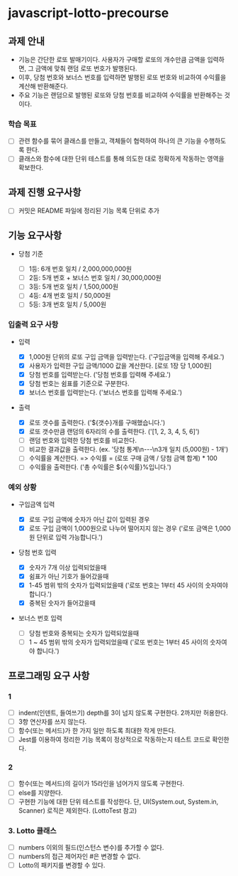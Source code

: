 # javascript-lotto-precourse

## 과제 안내

- 기능은 간단한 로또 발매기이다. 사용자가 구매할 로또의 개수만큼 금액을 입력하면, 그 금액에 맞춰 랜덤 로또 번호가 발행된다.
- 이후, 당첨 번호와 보너스 번호를 입력하면 발행된 로또 번호와 비교하여 수익률을 계산해 반환해준다.
- 주요 기능은 랜덤으로 발행된 로또와 당첨 번호를 비교하여 수익률을 반환해주는 것이다.

### 학습 목표

- [ ] 관련 함수를 묶어 클래스를 만들고, 객체들이 협력하여 하나의 큰 기능을 수행하도록 한다.
- [ ] 클래스와 함수에 대한 단위 테스트를 통해 의도한 대로 정확하게 작동하는 영역을 확보한다.

## 과제 진행 요구사항

- [ ] 커밋은 README 파일에 정리된 기능 목록 단위로 추가

## 기능 요구사항

- 당첨 기준

  - [ ] 1등: 6개 번호 일치 / 2,000,000,000원
  - [ ] 2등: 5개 번호 + 보너스 번호 일치 / 30,000,000원
  - [ ] 3등: 5개 번호 일치 / 1,500,000원
  - [ ] 4등: 4개 번호 일치 / 50,000원
  - [ ] 5등: 3개 번호 일치 / 5,000원

### 입출력 요구 사항

- 입력

  - [x] 1,000원 단위의 로또 구입 금액을 입력받는다. ('구입금액을 입력해 주세요.')
  - [x] 사용자가 입력한 구입 금액/1000 값을 계산한다. [로또 1장 당 1,000원]
  - [x] 당첨 번호를 입력받는다. ('당첨 번호를 입력해 주세요.')
  - [x] 당첨 번호는 쉼표를 기준으로 구분한다.
  - [x] 보너스 번호를 입력받는다. ('보너스 번호를 입력해 주세요.')

- 출력

  - [x] 로또 갯수를 출력한다. ('${갯수}개를 구매했습니다.')
  - [x] 로또 갯수만큼 랜덤의 6자리의 수를 출력한다. ('[1, 2, 3, 4, 5, 6]')
  - [ ] 랜덤 번호와 입력한 당첨 번호를 비교한다.
  - [ ] 비교한 결과값을 출력한다. (ex. '당첨 통계\n---\n3개 일치 (5,000원) - 1개')
  - [ ] 수익률을 계산한다. => 수익률 = (로또 구매 금액 / 당첨 금액 합계) \* 100
  - [ ] 수익률을 출력한다. ('총 수익률은 ${수익률}%입니다.')

### 예외 상황

- 구입금액 입력

  - [x] 로또 구입 금액에 숫자가 아닌 값이 입력된 경우
  - [x] 로또 구입 금액이 1,000원으로 나누어 떨어지지 않는 경우 ('로또 금액은 1,000원 단위로 입력 가능합니다.')

- 당첨 번호 입력

  - [x] 숫자가 7개 이상 입력되었을때
  - [x] 쉼표가 아닌 기호가 들어갔을때
  - [x] 1-45 범위 밖의 숫자가 입력되었을때 ('로또 번호는 1부터 45 사이의 숫자여야 합니다.')
  - [x] 중복된 숫자가 들어갔을때

- 보너스 번호 입력

  - [ ] 당첨 번호와 중복되는 숫자가 입력되었을때
  - [ ] 1 ~ 45 범위 밖의 숫자가 입력되었을때 ('로또 번호는 1부터 45 사이의 숫자여야 합니다.')

## 프로그래밍 요구 사항

### 1

- [ ] indent(인덴트, 들여쓰기) depth를 3이 넘지 않도록 구현한다. 2까지만 허용한다.
- [ ] 3항 연산자를 쓰지 않는다.
- [ ] 함수(또는 메서드)가 한 가지 일만 하도록 최대한 작게 만든다.
- [ ] Jest를 이용하여 정리한 기능 목록이 정상적으로 작동하는지 테스트 코드로 확인한다.

### 2

- [ ] 함수(또는 메서드)의 길이가 15라인을 넘어가지 않도록 구현한다.
- [ ] else를 지양한다.
- [ ] 구현한 기능에 대한 단위 테스트를 작성한다. 단, UI(System.out, System.in, Scanner) 로직은 제외한다. (LottoTest 참고)

### 3. Lotto 클래스

- [ ] numbers 이외의 필드(인스턴스 변수)를 추가할 수 없다.
- [ ] numbers의 접근 제어자인 #은 변경할 수 없다.
- [ ] Lotto의 패키지를 변경할 수 있다.
